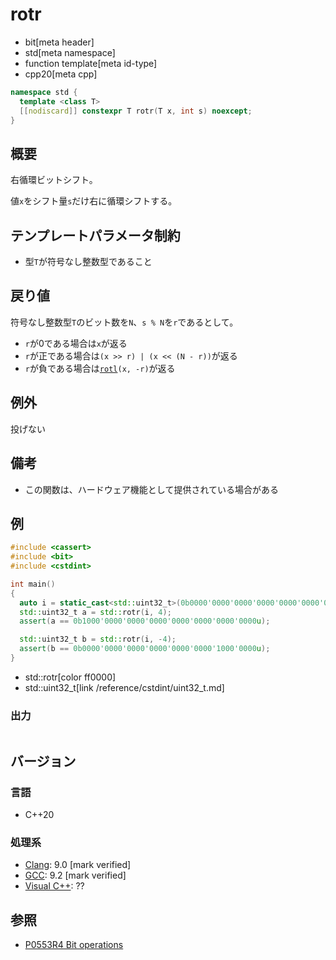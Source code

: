 # rotr
* bit[meta header]
* std[meta namespace]
* function template[meta id-type]
* cpp20[meta cpp]

```cpp
namespace std {
  template <class T>
  [[nodiscard]] constexpr T rotr(T x, int s) noexcept;
}
```

## 概要
右循環ビットシフト。

値`x`をシフト量`s`だけ右に循環シフトする。


## テンプレートパラメータ制約
- 型`T`が符号なし整数型であること


## 戻り値
符号なし整数型`T`のビット数を`N`、`s % N`を`r`であるとして。

- `r`が0である場合は`x`が返る
- `r`が正である場合は`(x >> r) | (x << (N - r))`が返る
- `r`が負である場合は[`rotl`](rotl.md)`(x, -r)`が返る


## 例外
投げない


## 備考
- この関数は、ハードウェア機能として提供されている場合がある


## 例
```cpp example
#include <cassert>
#include <bit>
#include <cstdint>

int main()
{
  auto i = static_cast<std::uint32_t>(0b0000'0000'0000'0000'0000'0000'0000'1000u);
  std::uint32_t a = std::rotr(i, 4);
  assert(a == 0b1000'0000'0000'0000'0000'0000'0000'0000u);

  std::uint32_t b = std::rotr(i, -4);
  assert(b == 0b0000'0000'0000'0000'0000'0000'1000'0000u);
}
```
* std::rotr[color ff0000]
* std::uint32_t[link /reference/cstdint/uint32_t.md]

### 出力
```
```


## バージョン
### 言語
- C++20

### 処理系
- [Clang](/implementation.md#clang): 9.0 [mark verified]
- [GCC](/implementation.md#gcc): 9.2 [mark verified]
- [Visual C++](/implementation.md#visual_cpp): ??


## 参照
- [P0553R4 Bit operations](http://www.open-std.org/jtc1/sc22/wg21/docs/papers/2019/p0553r4.html)
